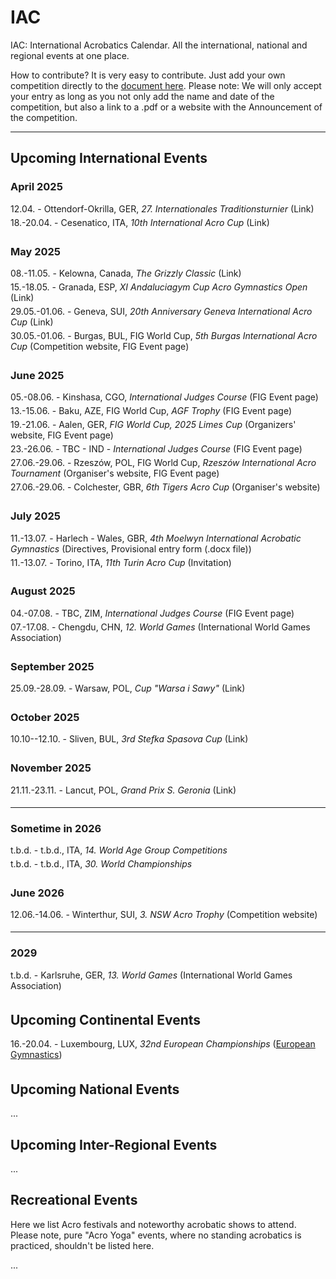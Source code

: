 # IAC

IAC: International Acrobatics Calendar. All the international, national and regional events at one place. 

How to contribute? It is very easy to contribute. Just add your own competition directly to the [document here]( https://github.com/floshin/acrolib/new/main). Please note: We will only accept your entry as long as you not only add the name and date of the competition, but also a link to a .pdf or a website with the Announcement of the competition. 

---

## Upcoming International Events


### April 2025

* 12.04. - Ottendorf-Okrilla, GER, *27. Internationales Traditionsturnier* (Link)
* 18.-20.04. - Cesenatico, ITA, *10th International Acro Cup* (Link)

<!--
| Date | City | Country | Name | Info |
| ---- | ---- | ------- | ---- | ---- |
| 12.04. | Ottendorf-Okrilla | GER | 27th Internationales Traditionsturnier	| competition website |
| 18.-20.04. | Cesenatico	| ITA | 10th International Acro Cup | for Clubs	| 
-->

### May 2025

* 08.-11.05. - Kelowna, Canada, *The Grizzly Classic* (Link)
* 15.-18.05. - Granada, ESP, *XI Andaluciagym Cup Acro Gymnastics Open* (Link)
* 29.05.-01.06. - Geneva, SUI, *20th Anniversary Geneva International Acro Cup* (Link)
* 30.05.-01.06. - Burgas, BUL, FIG World Cup, *5th Burgas International Acro Cup* (Competition website, FIG Event page)


### June 2025

* 05.-08.06. - Kinshasa, CGO, *International Judges Course* (FIG Event page)
* 13.-15.06. - Baku, AZE, FIG World Cup, *AGF Trophy* (FIG Event page)
* 19.-21.06. - Aalen, GER, *FIG World Cup, 2025 Limes Cup* (Organizers' website, FIG Event page)
* 23.-26.06. - TBC - IND - *International Judges Course* (FIG Event page)
* 27.06.-29.06.	- Rzeszów, POL, FIG World Cup, *Rzeszów International Acro Tournament* (Organiser's website, FIG Event page)
* 27.06.-29.06.	- Colchester, GBR, *6th Tigers Acro Cup*	(Organiser's website)


### July 2025

* 11.-13.07. -	Harlech - Wales, GBR, *4th Moelwyn International Acrobatic Gymnastics* (Directives, Provisional entry form (.docx file))
* 11.-13.07.	- Torino, ITA, *11th Turin Acro Cup*	(Invitation)


### August 2025

* 04.-07.08. - TBC,	ZIM, *International Judges Course* (FIG Event page)
* 07.-17.08. - Chengdu, CHN, *12. World Games* (International World Games Association)


### September 2025

* 25.09.-28.09.	- Warsaw,	POL, *Cup "Warsa i Sawy"* (Link) 


### October 2025

* 10.10--12.10.	- Sliven,	BUL, *3rd Stefka Spasova Cup*	(Link)


### November 2025

* 21.11.-23.11. -	Lancut, POL,	*Grand Prix S. Geronia*	(Link)

---

### Sometime in 2026

* t.b.d. - t.b.d.,	ITA, *14. World Age Group Competitions*
* t.b.d.	- t.b.d., ITA, *30. World Championships*


### June 2026

* 12.06.-14.06.	- Winterthur, SUI, *3. NSW Acro Trophy* (Competition website)

---
 
### 2029

* t.b.d. - Karlsruhe,	GER, *13. World Games* (International World Games Association)


## Upcoming Continental Events 

* 16.-20.04. - Luxembourg, LUX, *32nd European Championships* ([European Gymnastics](https://www.europeangymnastics.com/))


## Upcoming National Events

...


## Upcoming Inter-Regional Events

...


## Recreational Events

Here we list Acro festivals and noteworthy acrobatic shows to attend. Please note, pure "Acro Yoga" events, where no standing acrobatics is practiced, shouldn't be listed here. 

...


<style>

 ul {
  list-style: none;
  overflow-x: auto; 
  padding-left: 0;
 }
 
 li {
  border: 1px solid var(--dark);
  margin-bottom: 5px;
 }
  
</style>
